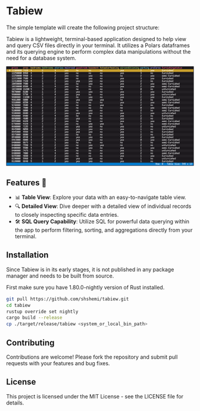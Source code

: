 # Tabiew

The simple template will create the following project structure:

Tabiew is a lightweight, terminal-based application designed to help view and query CSV files directly in your terminal. It utilizes a Polars dataframes and its querying engine to perform complex data manipulations without the need for a database system.

![Image Alt text](/images/screenshot.png "Screenshot")

## Features 🌟

- 📊 **Table View**: Explore your data with an easy-to-navigate table view.
- 🔍 **Detailed View**: Dive deeper with a detailed view of individual records to closely inspecting specific data entries.
- 🛠️ **SQL Query Capability**: Utilize SQL for powerful data querying within the app to perform filtering, sorting, and aggregations directly from your terminal.

## Installation

Since Tabiew is in its early stages, it is not published in any package manager and needs to be built from source.

First make sure you have 1.80.0-nightly version of Rust installed.

```bash
git pull https://github.com/shshemi/tabiew.git
cd tabiew
rustup override set nightly
cargo build --release
cp ./target/release/tabiew <system_or_local_bin_path>
```

## Contributing
Contributions are welcome! Please fork the repository and submit pull requests with your features and bug fixes.

## License
This project is licensed under the MIT License - see the LICENSE file for details.